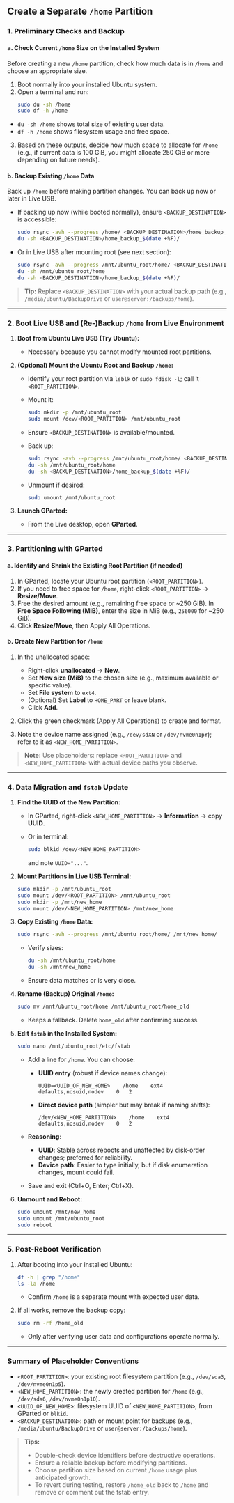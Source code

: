## Create a Separate `/home` Partition

### 1. Preliminary Checks and Backup

#### a. Check Current `/home` Size on the Installed System
Before creating a new `/home` partition, check how much data is in `/home` and choose an appropriate size.

1. Boot normally into your installed Ubuntu system.
2. Open a terminal and run:
   ```bash
   sudo du -sh /home
   sudo df -h /home
   ```

* `du -sh /home` shows total size of existing user data.
* `df -h /home` shows filesystem usage and free space.

3. Based on these outputs, decide how much space to allocate for `/home` (e.g., if current data is 100 GiB, you might allocate 250 GiB or more depending on future needs).

#### b. Backup Existing `/home` Data

Back up `/home` before making partition changes. You can back up now or later in Live USB.

* If backing up now (while booted normally), ensure `<BACKUP_DESTINATION>` is accessible:

  ```bash
  sudo rsync -avh --progress /home/ <BACKUP_DESTINATION>/home_backup_$(date +%F)/
  du -sh <BACKUP_DESTINATION>/home_backup_$(date +%F)/
  ```
* Or in Live USB after mounting root (see next section):

  ```bash
  sudo rsync -avh --progress /mnt/ubuntu_root/home/ <BACKUP_DESTINATION>/home_backup_$(date +%F)/
  du -sh /mnt/ubuntu_root/home
  du -sh <BACKUP_DESTINATION>/home_backup_$(date +%F)/
  ```

> **Tip:** Replace `<BACKUP_DESTINATION>` with your actual backup path (e.g., `/media/ubuntu/BackupDrive` or `user@server:/backups/home`).

---

### 2. Boot Live USB and (Re-)Backup `/home` from Live Environment

1. **Boot from Ubuntu Live USB (Try Ubuntu):**

   * Necessary because you cannot modify mounted root partitions.
2. **(Optional) Mount the Ubuntu Root and Backup `/home`:**

   * Identify your root partition via `lsblk` or `sudo fdisk -l`; call it `<ROOT_PARTITION>`.
   * Mount it:

     ```bash
     sudo mkdir -p /mnt/ubuntu_root
     sudo mount /dev/<ROOT_PARTITION> /mnt/ubuntu_root
     ```
   * Ensure `<BACKUP_DESTINATION>` is available/mounted.
   * Back up:

     ```bash
     sudo rsync -avh --progress /mnt/ubuntu_root/home/ <BACKUP_DESTINATION>/home_backup_$(date +%F)/
     du -sh /mnt/ubuntu_root/home
     du -sh <BACKUP_DESTINATION>/home_backup_$(date +%F)/
     ```
   * Unmount if desired:

     ```bash
     sudo umount /mnt/ubuntu_root
     ```
3. **Launch GParted:**

   * From the Live desktop, open **GParted**.

---

### 3. Partitioning with GParted

#### a. Identify and Shrink the Existing Root Partition (if needed)

1. In GParted, locate your Ubuntu root partition (`<ROOT_PARTITION>`).
2. If you need to free space for `/home`, right-click `<ROOT_PARTITION>` → **Resize/Move**.
3. Free the desired amount (e.g., remaining free space or \~250 GiB). In **Free Space Following (MiB)**, enter the size in MiB (e.g., `256000` for \~250 GiB).
4. Click **Resize/Move**, then Apply All Operations.

#### b. Create New Partition for `/home`

1. In the unallocated space:

   * Right-click **unallocated** → **New**.
   * Set **New size (MiB)** to the chosen size (e.g., maximum available or specific value).
   * Set **File system** to `ext4`.
   * (Optional) Set **Label** to `HOME_PART` or leave blank.
   * Click **Add**.
2. Click the green checkmark (Apply All Operations) to create and format.
3. Note the device name assigned (e.g., `/dev/sdXN` or `/dev/nvme0n1pY`); refer to it as `<NEW_HOME_PARTITION>`.

> **Note:** Use placeholders: replace `<ROOT_PARTITION>` and `<NEW_HOME_PARTITION>` with actual device paths you observe.

---

### 4. Data Migration and `fstab` Update

1. **Find the UUID of the New Partition:**

   * In GParted, right-click `<NEW_HOME_PARTITION>` → **Information** → copy **UUID**.
   * Or in terminal:

     ```bash
     sudo blkid /dev/<NEW_HOME_PARTITION>
     ```

     and note `UUID="..."`.

2. **Mount Partitions in Live USB Terminal:**

   ```bash
   sudo mkdir -p /mnt/ubuntu_root
   sudo mount /dev/<ROOT_PARTITION> /mnt/ubuntu_root
   sudo mkdir -p /mnt/new_home
   sudo mount /dev/<NEW_HOME_PARTITION> /mnt/new_home
   ```

3. **Copy Existing `/home` Data:**

   ```bash
   sudo rsync -avh --progress /mnt/ubuntu_root/home/ /mnt/new_home/
   ```

   * Verify sizes:

     ```bash
     du -sh /mnt/ubuntu_root/home
     du -sh /mnt/new_home
     ```
   * Ensure data matches or is very close.

4. **Rename (Backup) Original `/home`:**

   ```bash
   sudo mv /mnt/ubuntu_root/home /mnt/ubuntu_root/home_old
   ```

   * Keeps a fallback. Delete `home_old` after confirming success.

5. **Edit `fstab` in the Installed System:**

   ```bash
   sudo nano /mnt/ubuntu_root/etc/fstab
   ```

   * Add a line for `/home`. You can choose:

     * **UUID entry** (robust if device names change):

       ```
       UUID=<UUID_OF_NEW_HOME>    /home    ext4    defaults,nosuid,nodev    0   2
       ```
     * **Direct device path** (simpler but may break if naming shifts):

       ```
       /dev/<NEW_HOME_PARTITION>    /home    ext4    defaults,nosuid,nodev    0   2
       ```
   * **Reasoning**:

     * **UUID**: Stable across reboots and unaffected by disk-order changes; preferred for reliability.
     * **Device path**: Easier to type initially, but if disk enumeration changes, mount could fail.
   * Save and exit (Ctrl+O, Enter; Ctrl+X).

6. **Unmount and Reboot:**

   ```bash
   sudo umount /mnt/new_home
   sudo umount /mnt/ubuntu_root
   sudo reboot
   ```

---

### 5. Post-Reboot Verification

1. After booting into your installed Ubuntu:

   ```bash
   df -h | grep "/home"
   ls -la /home
   ```

   * Confirm `/home` is a separate mount with expected user data.
2. If all works, remove the backup copy:

   ```bash
   sudo rm -rf /home_old
   ```

   * Only after verifying user data and configurations operate normally.

---

### Summary of Placeholder Conventions

* `<ROOT_PARTITION>`: your existing root filesystem partition (e.g., `/dev/sda3`, `/dev/nvme0n1p5`).
* `<NEW_HOME_PARTITION>`: the newly created partition for `/home` (e.g., `/dev/sda6`, `/dev/nvme0n1p10`).
* `<UUID_OF_NEW_HOME>`: filesystem UUID of `<NEW_HOME_PARTITION>`, from GParted or `blkid`.
* `<BACKUP_DESTINATION>`: path or mount point for backups (e.g., `/media/ubuntu/BackupDrive` or `user@server:/backups/home`).

> **Tips:**
>
> * Double-check device identifiers before destructive operations.
> * Ensure a reliable backup before modifying partitions.
> * Choose partition size based on current `/home` usage plus anticipated growth.
> * To revert during testing, restore `/home_old` back to `/home` and remove or comment out the fstab entry.
